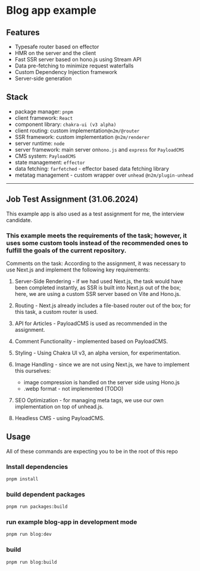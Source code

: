 # Blog app example

## Features
- Typesafe router based on effector
- HMR on the server and the client
- Fast SSR server based on hono.js using Stream API
- Data pre-fetching to minimize request waterfalls
- Custom Dependency Injection framework
- Server-side generation


## Stack
- package manager: `pnpm`
- client framework: `React`
- component library: `chakra-ui (v3 alpha)`
- client routing: custom implementation`@n2m/@router`
- SSR framework: custom implementation `@n2m/renderer`
- server runtime: `node`
- server framework: main server on`hono.js` and `express` for `PayloadCMS`
- CMS system: `PayloadCMS`
- state management: `effector`
- data fetching: `farfetched` - effector based data fetching library
- metatag management - custom wrapper over `unhead` `@n2m/plugin-unhead`

---
## Job Test Assignment (31.06.2024)
This example app is also used as a test assignment for me, the interview candidate.

### This example meets the requirements of the task; however, it uses some custom tools instead of the recommended ones to fulfill the goals of the current repository.

Comments on the task:
According to the assignment, it was necessary to use Next.js and implement the following key requirements:

1. Server-Side Rendering - if we had used Next.js, the task would have been completed instantly, as SSR is built into Next.js out of the box; here, we are using a custom SSR server based on Vite and Hono.js.

2. Routing - Next.js already includes a file-based router out of the box; for this task, a custom router is used.

3. API for Articles - PayloadCMS is used as recommended in the assignment.

4. Comment Functionality - implemented based on PayloadCMS.

5. Styling - Using Chakra UI v3, an alpha version, for experimentation.

6. Image Handling - since we are not using Next.js, we have to implement this ourselves:
   - image compression is handled on the server side using Hono.js
   - .webp format - not implemented (TODO)
7. SEO Optimization - for managing meta tags, we use our own implementation on top of unhead.js.

8. Headless CMS - using PayloadCMS.



## Usage

All of these commands are expecting you to be in the root of this repo

### Install dependencies
```bash
pnpm install
```

### build dependent packages
```bash
pnpm run packages:build
```

### run example blog-app in development mode
```bash
pnpm run blog:dev
```

### build
```bash
pnpm run blog:build
```
